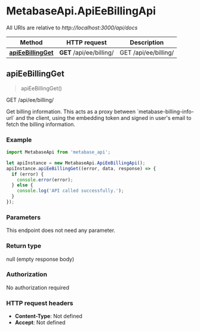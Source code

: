 # MetabaseApi.ApiEeBillingApi

All URIs are relative to *http://localhost:3000/api/docs*

Method | HTTP request | Description
------------- | ------------- | -------------
[**apiEeBillingGet**](ApiEeBillingApi.md#apiEeBillingGet) | **GET** /api/ee/billing/ | GET /api/ee/billing/



## apiEeBillingGet

> apiEeBillingGet()

GET /api/ee/billing/

Get billing information. This acts as a proxy between &#x60;metabase-billing-info-url&#x60; and the client,    using the embedding token and signed in user&#39;s email to fetch the billing information.

### Example

```javascript
import MetabaseApi from 'metabase_api';

let apiInstance = new MetabaseApi.ApiEeBillingApi();
apiInstance.apiEeBillingGet((error, data, response) => {
  if (error) {
    console.error(error);
  } else {
    console.log('API called successfully.');
  }
});
```

### Parameters

This endpoint does not need any parameter.

### Return type

null (empty response body)

### Authorization

No authorization required

### HTTP request headers

- **Content-Type**: Not defined
- **Accept**: Not defined

